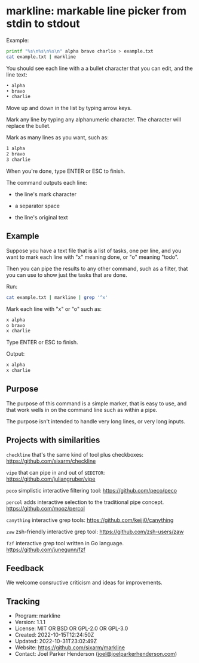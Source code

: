 # markline: markable line picker from stdin to stdout

Example:

```sh
printf "%s\n%s\n%s\n" alpha bravo charlie > example.txt
cat example.txt | markline
```

You should see each line with a a bullet character that you can edit,
and the line text:

```txt
• alpha
• bravo
• charlie
```

Move up and down in the list by typing arrow keys.

Mark any line by typing any alphanumeric character.
The character will replace the bullet.

Mark as many lines as you want, such as:

```txt
1 alpha
2 bravo
3 charlie
```

When you're done, type ENTER or ESC to finish.

The command outputs each line:

* the line's mark character

* a separator space

* the line's original text


##  Example

Suppose you have a text file that is a list of tasks, one per line, and
you want to mark each line with "x" meaning done, or "o" meaning "todo".

Then you can pipe the results to any other command, such as a filter,
that you can use to show just the tasks that are done.

Run:

```sh
cat example.txt | markline | grep '^x'
```

Mark each line with "x" or "o" such as:

```txt
x alpha
o bravo
x charlie
```

Type ENTER or ESC to finish.

Output:

```txt
x alpha
x charlie
```


## Purpose

The purpose of this command is a simple marker, that is easy to use, and
that work wells in on the command line such as within a pipe.

The purpose isn't intended to handle very long lines, or very long inputs.


## Projects with similarities

`checkline` that's the same kind of tool plus checkboxes:
<https://github.com/sixarm/checkline>

`vipe` that can pipe in and out of `$EDITOR`:
<https://github.com/juliangruber/vipe>

`peco` simplistic interactive filtering tool:
<https://github.com/peco/peco>

`percol` adds interactive selection to the traditional pipe concept.
<https://github.com/mooz/percol>

`canything` interactive grep tools:
<https://github.com/keiji0/canything>

`zaw` zsh-friendly interactive grep tool:
<https://github.com/zsh-users/zaw>

`fzf` interactive grep tool written in Go language.
<https://github.com/junegunn/fzf>


## Feedback

We welcome consructive criticism and ideas for improvements.


## Tracking

* Program: markline
* Version: 1.1.1
* License: MIT OR BSD OR GPL-2.0 OR GPL-3.0
* Created: 2022-10-15T12:24:50Z
* Updated: 2022-10-31T23:02:49Z
* Website: https://github.com/sixarm/markline
* Contact: Joel Parker Henderson (joel@joelparkerhenderson.com)
